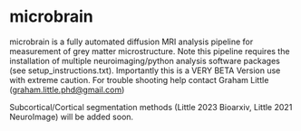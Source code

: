# microbrain
microbrain is a fully automated diffusion MRI analysis pipeline for measurement of grey matter microstructure.  Note this pipeline requires the installation of multiple neuroimaging/python analysis software packages (see setup_instructions.txt). Importantly this is a VERY BETA Version use with extreme caution. For trouble shooting help contact Graham Little (graham.little.phd@gmail.com)

Subcortical/Cortical segmentation methods (Little 2023 Bioarxiv, Little 2021 NeuroImage) will be added soon.
